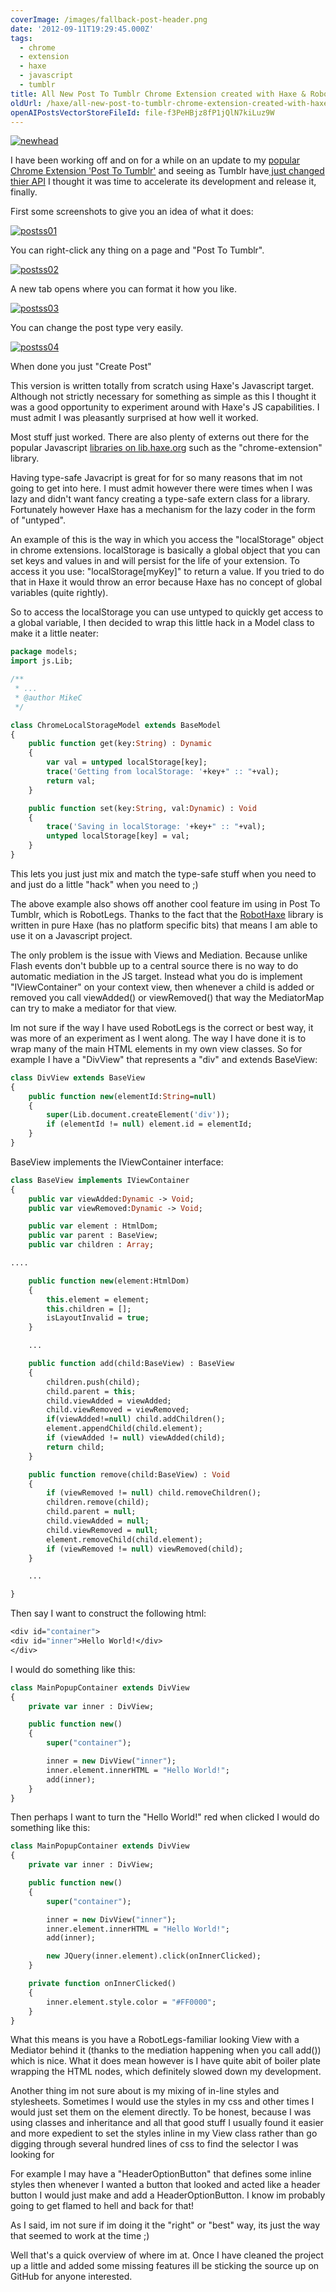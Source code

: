 ```yaml
---
coverImage: /images/fallback-post-header.png
date: '2012-09-11T19:29:45.000Z'
tags:
  - chrome
  - extension
  - haxe
  - javascript
  - tumblr
title: All New Post To Tumblr Chrome Extension created with Haxe & Robotlegs
oldUrl: /haxe/all-new-post-to-tumblr-chrome-extension-created-with-haxe-robotlegs
openAIPostsVectorStoreFileId: file-f3PeHBjz8fP1jQlN7kiLuz9W
---
```


[![](/wp-content/uploads/2012/09/newhead.jpg "newhead")](/wp-content/uploads/2012/09/newhead.jpg)

I have been working off and on for a while on an update to my [popular Chrome Extension 'Post To Tumblr'](https://chrome.google.com/webstore/detail/dbpicbbcpanckagpdjflgojlknomoiah) and seeing as Tumblr have[ just changed thier API](https://developers.tumblr.com/post/28557510444/welcome-to-the-official-tumblr-developers-blog) I thought it was time to accelerate its development and release it, finally.

<!-- more -->

First some screenshots to give you an idea of what it does:

[![](/wp-content/uploads/2012/09/postss01.jpg "postss01")](/wp-content/uploads/2012/09/postss01.jpg)

You can right-click any thing on a page and "Post To Tumblr".

[![](/wp-content/uploads/2012/09/postss02.jpg "postss02")](/wp-content/uploads/2012/09/postss02.jpg)

A new tab opens where you can format it how you like.

[![](/wp-content/uploads/2012/09/postss03.jpg "postss03")](/wp-content/uploads/2012/09/postss03.jpg)

You can change the post type very easily.

[![](/wp-content/uploads/2012/09/postss04.jpg "postss04")](/wp-content/uploads/2012/09/postss04.jpg)

When done you just "Create Post"

This version is written totally from scratch using Haxe's Javascript target. Although not strictly necessary for something as simple as this I thought it was a good opportunity to experiment around with Haxe's JS capabilities. I must admit I was pleasantly surprised at how well it worked.

Most stuff just worked. There are also plenty of externs out there for the popular Javascript [libraries on lib.haxe.org](https://lib.haxe.org/t/js) such as the "chrome-extension" library.

Having type-safe Javacript is great for for so many reasons that im not going to get into here. I must admit however there were times when I was lazy and didn't want fancy creating a type-safe extern class for a library. Fortunately however Haxe has a mechanism for the lazy coder in the form of "untyped".

An example of this is the way in which you access the "localStorage" object in chrome extensions. localStorage is basically a global object that you can set keys and values in and will persist for the life of your extension. To access it you use: "localStorage[myKey]" to return a value. If you tried to do that in Haxe it would throw an error because Haxe has no concept of global variables (quite rightly).

So to access the localStorage you can use untyped to quickly get access to a global variable, I then decided to wrap this little hack in a Model class to make it a little neater:

```haxe
package models;
import js.Lib;

/**
 * ...
 * @author MikeC
 */

class ChromeLocalStorageModel extends BaseModel
{
	public function get(key:String) : Dynamic
	{
		var val = untyped localStorage[key];
		trace('Getting from localStorage: '+key+" :: "+val);
		return val;
	}

	public function set(key:String, val:Dynamic) : Void
	{
		trace('Saving in localStorage: '+key+" :: "+val);
		untyped localStorage[key] = val;
	}
}

```

This lets you just just mix and match the type-safe stuff when you need to and just do a little "hack" when you need to ;)

The above example also shows off another cool feature im using in Post To Tumblr, which is RobotLegs. Thanks to the fact that the [RobotHaxe](https://github.com/DavidPeek/robothaxe) library is written in pure Haxe (has no platform specific bits) that means I am able to use it on a Javascript project.

The only problem is the issue with Views and Mediation. Because unlike Flash events don't bubble up to a central source there is no way to do automatic mediation in the JS target. Instead what you do is implement "IViewContainer" on your context view, then whenever a child is added or removed you call viewAdded() or viewRemoved() that way the MediatorMap can try to make a mediator for that view.

Im not sure if the way I have used RobotLegs is the correct or best way, it was more of an experiment as I went along. The way I have done it is to wrap many of the main HTML elements in my own view classes. So for example I have a "DivView" that represents a "div" and extends BaseView:

```haxe
class DivView extends BaseView
{
	public function new(elementId:String=null)
	{
		super(Lib.document.createElement('div'));
		if (elementId != null) element.id = elementId;
	}
}

```

BaseView implements the IViewContainer interface:

```haxe
class BaseView implements IViewContainer
{
	public var viewAdded:Dynamic -> Void;
	public var viewRemoved:Dynamic -> Void;

	public var element : HtmlDom;
	public var parent : BaseView;
	public var children : Array;

....

	public function new(element:HtmlDom)
	{
		this.element = element;
		this.children = [];
		isLayoutInvalid = true;
	}

	...

	public function add(child:BaseView) : BaseView
	{
		children.push(child);
		child.parent = this;
		child.viewAdded = viewAdded;
		child.viewRemoved = viewRemoved;
		if(viewAdded!=null) child.addChildren();
		element.appendChild(child.element);
		if (viewAdded != null) viewAdded(child);
		return child;
	}

	public function remove(child:BaseView) : Void
	{
		if (viewRemoved != null) child.removeChildren();
		children.remove(child);
		child.parent = null;
		child.viewAdded = null;
		child.viewRemoved = null;
		element.removeChild(child.element);
		if (viewRemoved != null) viewRemoved(child);
	}

	...

}

```

Then say I want to construct the following html:

```haxe
<div id="container">
<div id="inner">Hello World!</div>
</div>
```

I would do something like this:

```haxe
class MainPopupContainer extends DivView
{
	private var inner : DivView;

	public function new()
	{
		super("container");

		inner = new DivView("inner");
		inner.element.innerHTML = "Hello World!";
		add(inner);
	}
}

```

Then perhaps I want to turn the "Hello World!" red when clicked I would do something like this:

```haxe
class MainPopupContainer extends DivView
{
	private var inner : DivView;

	public function new()
	{
		super("container");

		inner = new DivView("inner");
		inner.element.innerHTML = "Hello World!";
		add(inner);

		new JQuery(inner.element).click(onInnerClicked);
	}

	private function onInnerClicked()
	{
		inner.element.style.color = "#FF0000";
	}
}

```

What this means is you have a RobotLegs-familiar looking View with a Mediator behind it (thanks to the mediation happening when you call add()) which is nice. What it does mean however is I have quite abit of boiler plate wrapping the HTML nodes, which definitely slowed down my development.

Another thing im not sure about is my mixing of in-line styles and stylesheets. Sometimes I would use the styles in my css and other times I would just set them on the element directly. To be honest, because I was using classes and inheritance and all that good stuff I usually found it easier and more expedient to set the styles inline in my View class rather than go digging through several hundred lines of css to find the selector I was looking for

For example I may have a "HeaderOptionButton" that defines some inline styles then whenever I wanted a button that looked and acted like a header button I would just make and add a HeaderOptionButton. I know im probably going to get flamed to hell and back for that!

As I said, im not sure if im doing it the "right" or "best" way, its just the way that seemed to work at the time ;)

Well that's a quick overview of where im at. Once I have cleaned the project up a little and added some missing features ill be sticking the source up on GitHub for anyone interested.
